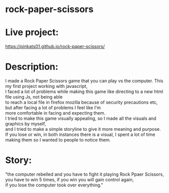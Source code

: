 # rock-paper-scissors

# Live project:
https://pinkats01.github.io/rock-paper-scissors/

# Description:
I made a Rock Paper Scissors game that you can play vs the computer. This my first project working with javascript,</br>
I faced a lot of problems while making this game like directing to a new html file using Js, not being able</br>
to reach a local file in firefox mozilla because of security precautions etc, but after facing a lot of problems I feel like I'm</br> 
more comfortable in facing and expecting them.</br>
I tried to make this game visually appealing, so I made all the visuals and graphics by myself,</br>
and I tried to make a simple storyline to give it more meaning and purpose.</br>
If you lose or win, in both instances there is a visual, I spent a lot of time making them so I wanted to people to notice them.</br>

# Story:
"the computer rebelled and you have to fight it playing Rock Ppaer Scissors, you have to win 5 times, if you win you will gain control again,</br>
if you lose the computer took over everything."  


